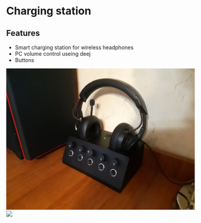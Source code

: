 # Charging station

## Features
* Smart charging station for wireless headphones
* PC volume control useing deej
* Buttons

<img src="pics/20210112_204133.jpg" width="1200">
<img src="pics/20201227_050745.jpg" width="1200">

